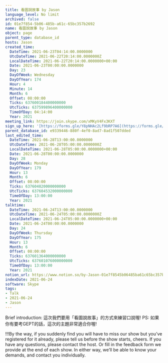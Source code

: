 ```yaml
---
title: 看圖說故事 by Jason
language_level: No limit
archived: false
id: 01e7f854-5b06-485b-a61c-65bc357b2692
name: 看圖說故事 by Jason
object: page
parent_type: database_id
hosts: Jason
created_time:
  DateTime: 2021-06-23T04:14:00.0000000
  UtcDateTime: 2021-06-22T20:14:00.0000000Z
  LocalDateTime: 2021-06-22T20:14:00.0000000+00:00
  Date: 2021-06-23T00:00:00.0000000
  Day: 23
  DayOfWeek: Wednesday
  DayOfYear: 174
  Hour: 4
  Minute: 14
  Month: 6
  Offset: 08:00:00
  Ticks: 637600184400000000
  UtcTicks: 637599896400000000
  TimeOfDay: 04:14:00
  Year: 2021
meeting_link: https://join.skype.com/xMKyV4Fx3KXT
sign_up_here: '[https://forms.gle/Y8pNHAc2Lf9bRP7A6](https://forms.gle/Y8pNHAc2Lf9bRP7A6)'
parent_database_id: e9339446-880f-4ef0-8ad7-8ad1f507dded
last_edited_time:
  DateTime: 2021-06-28T13:00:00.0000000
  UtcDateTime: 2021-06-28T05:00:00.0000000Z
  LocalDateTime: 2021-06-28T05:00:00.0000000+00:00
  Date: 2021-06-28T00:00:00.0000000
  Day: 28
  DayOfWeek: Monday
  DayOfYear: 179
  Hour: 13
  Month: 6
  Offset: 08:00:00
  Ticks: 637604820000000000
  UtcTicks: 637604532000000000
  TimeOfDay: 13:00:00
  Year: 2021
talktime:
  DateTime: 2021-06-24T13:00:00.0000000
  UtcDateTime: 2021-06-24T05:00:00.0000000Z
  LocalDateTime: 2021-06-24T05:00:00.0000000+00:00
  Date: 2021-06-24T00:00:00.0000000
  Day: 24
  DayOfWeek: Thursday
  DayOfYear: 175
  Hour: 13
  Month: 6
  Offset: 08:00:00
  Ticks: 637601364000000000
  UtcTicks: 637601076000000000
  TimeOfDay: 13:00:00
  Year: 2021
notion_url: https://www.notion.so/by-Jason-01e7f8545b06485ba61c65bc357b2692
indexDate: 2021-06-24
software: Skype
tags:
- Talk
- 2021-06-24
- Jason
---
```




Brief introduction: 這次我們要用「看圖說故事」的方式來練習口說喔!
PS: 如果你有要考GEPT的話，這次的主題非常適合你喔!

!!!By the way, if you suddenly find you will have to miss our show but you’ve registered for it already, please tell us before the show starts, cheers.
If you have any questions, please contact the host. Or fill in the feedback form we provide at the end of each show. In either way, we’ll be able to know your demands, and contact you individually.



